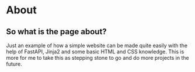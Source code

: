 # About

## So what is the page about?

Just an example of how a simple website can be made quite easily with the help of FastAPI, Jinja2 and some basic HTML and CSS knowledge. This is more for me to take this as stepping stone to go and do more projects in the future.
